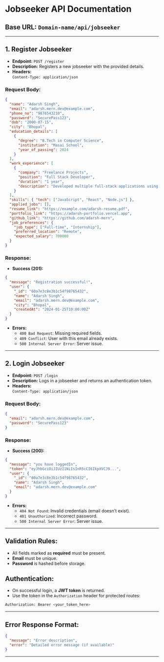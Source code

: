 # Jobseeker API Documentation

## Base URL: `Domain-name/api/jobseeker`

---

## **1. Register Jobseeker**

- **Endpoint:** `POST /register`
- **Description:** Registers a new jobseeker with the provided details.
- **Headers:**  
  `Content-Type: application/json`

### **Request Body:**

```json
{
  "name": "Adarsh Singh",
  "email": "adarsh.mern.dev@example.com",
  "phone_no": "9876543210",
  "password": "SecurePass123",
  "dob": "2000-07-15",
  "city": "Bhopal",
  "education_details": [
    {
      "degree": "B.Tech in Computer Science",
      "institution": "Masai School",
      "year_of_passing": 2024
    }
  ],
  "work_experience": [
    {
      "company": "Freelance Projects",
      "position": "Full Stack Developer",
      "duration": "1 year",
      "description": "Developed multiple full-stack applications using MERN stack."
    }
  ],
  "skills": { "tech": ["JavaScript", "React", "Node.js"] },
  "applied_jobs": [],
  "resume_link": "https://example.com/adarsh-resume.pdf",
  "portfolio_link": "https://adarsh-portfolio.vercel.app",
  "github_link": "https://github.com/adarsh-mern",
  "job_preferences": {
    "job_type": ["Full-time", "Internship"],
    "preferred_location": "Remote",
    "expected_salary": 700000
  }
}
```

### **Response:**

- **Success (201):**

```json
{
  "message": "Registration successful!",
  "user": {
    "_id": "60a7e3c8e3b1c54f98765432",
    "name": "Adarsh Singh",
    "email": "adarsh.mern.dev@example.com",
    "city": "Bhopal",
    "createdAt": "2024-01-25T10:00:00Z"
  }
}
```

- **Errors:**
  - `400 Bad Request`: Missing required fields.
  - `409 Conflict`: User with this email already exists.
  - `500 Internal Server Error`: Server issue.

---

## **2. Login Jobseeker**

- **Endpoint:** `POST /login`
- **Description:** Logs in a jobseeker and returns an authentication token.
- **Headers:**  
  `Content-Type: application/json`

### **Request Body:**

```json
{
  "email": "adarsh.mern.dev@example.com",
  "password": "SecurePass123"
}
```

### **Response:**

- **Success (200):**

```json
{
  "message": "you have loggedIn",
  "token": "eyJhbGciOiJIUzI1NiIsInR5cCI6IkpXVCJ9...",
  "user": {
    "_id": "60a7e3c8e3b1c54f98765432",
    "name": "Adarsh Singh",
    "email": "adarsh.mern.dev@example.com"
  }
}
```

- **Errors:**
  - `404 Not Found`: Invalid credentials (email doesn't exist).
  - `401 Unauthorized`: Incorrect password.
  - `500 Internal Server Error`: Server issue.

---

## **Validation Rules:**

- All fields marked as **required** must be present.
- **Email** must be unique.
- **Password** is hashed before storage.

## **Authentication:**

- On successful login, a **JWT token** is returned.
- Use the token in the `Authorization` header for protected routes:

```bash
Authorization: Bearer <your_token_here>
```

---

## **Error Response Format:**

```json
{
  "message": "Error description",
  "error": "Detailed error message (if available)"
}
```

---
